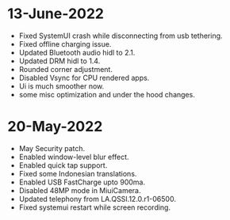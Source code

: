 # 13-June-2022

- Fixed SystemUI crash while disconnecting from usb tethering.
- Fixed offline charging issue.
- Updated Bluetooth audio hidl to 2.1.
- Updated DRM hidl to 1.4.
- Rounded corner adjustment.
- Disabled Vsync for CPU rendered apps.
- Ui is much smoother now.
- some misc optimization and under the hood changes.



# 20-May-2022

- May Security patch.
- Enabled window-level blur effect.
- Enabled quick tap support.
- Fixed some Indonesian translations.
- Enabled USB FastCharge upto 900ma.
- Disabled 48MP mode in MiuiCamera.
- Updated telephony from LA.QSSI.12.0.r1-06500.
- Fixed systemui restart while screen recording.
